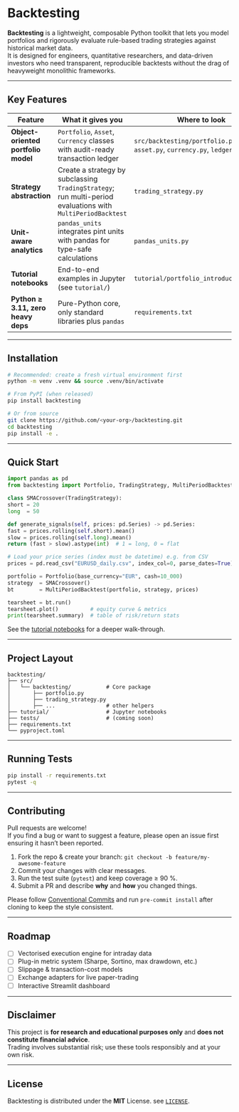 # Backtesting

**Backtesting** is a lightweight, composable Python toolkit that lets you model portfolios and rigorously evaluate rule-based trading strategies against historical market data.  
It is designed for engineers, quantitative researchers, and data-driven investors who need transparent, reproducible backtests without the drag of heavyweight monolithic frameworks.

---

## Key Features

| Feature | What it gives you | Where to look |
|---------|------------------|---------------|
| **Object-oriented portfolio model** | `Portfolio`, `Asset`, `Currency` classes with audit-ready transaction ledger | `src/backtesting/portfolio.py`, `asset.py`, `currency.py`, `ledger.py` |
| **Strategy abstraction** | Create a strategy by subclassing `TradingStrategy`; run multi-period evaluations with `MultiPeriodBacktest` | `trading_strategy.py` |
| **Unit-aware analytics** | `pandas_units` integrates pint units with pandas for type-safe calculations | `pandas_units.py` |
| **Tutorial notebooks** | End-to-end examples in Jupyter (see `tutorial/`) | `tutorial/portfolio_introduction.ipynb` |
| **Python ≥ 3.11, zero heavy deps** | Pure-Python core, only standard libraries plus `pandas` | `requirements.txt` |

---

## Installation

```bash
# Recommended: create a fresh virtual environment first
python -m venv .venv && source .venv/bin/activate

# From PyPI (when released)
pip install backtesting

# Or from source
git clone https://github.com/<your-org>/backtesting.git
cd backtesting
pip install -e .
```

---

## Quick Start

```python
import pandas as pd
from backtesting import Portfolio, TradingStrategy, MultiPeriodBacktest

class SMACrossover(TradingStrategy):
short = 20
long  = 50

def generate_signals(self, prices: pd.Series) -> pd.Series:
fast = prices.rolling(self.short).mean()
slow = prices.rolling(self.long).mean()
return (fast > slow).astype(int)  # 1 = long, 0 = flat

# Load your price series (index must be datetime) e.g. from CSV
prices = pd.read_csv("EURUSD_daily.csv", index_col=0, parse_dates=True)["close"]

portfolio = Portfolio(base_currency="EUR", cash=10_000)
strategy  = SMACrossover()
bt        = MultiPeriodBacktest(portfolio, strategy, prices)

tearsheet = bt.run()
tearsheet.plot()          # equity curve & metrics
print(tearsheet.summary)  # table of risk/return stats
```

See the [tutorial notebooks](tutorial/) for a deeper walk-through.

---

## Project Layout

```
backtesting/
├── src/
│   └── backtesting/           # Core package
│       ├── portfolio.py
│       ├── trading_strategy.py
│       ├── ...                # other helpers
├── tutorial/                  # Jupyter notebooks
├── tests/                     # (coming soon)
├── requirements.txt
└── pyproject.toml
```

---

## Running Tests

```bash
pip install -r requirements.txt
pytest -q
```

---

## Contributing

Pull requests are welcome!  
If you find a bug or want to suggest a feature, please open an issue first ensuring it hasn’t been reported.

1. Fork the repo & create your branch: `git checkout -b feature/my-awesome-feature`  
2. Commit your changes with clear messages.  
3. Run the test suite (`pytest`) and keep coverage ≥ 90 %.  
4. Submit a PR and describe **why** and **how** you changed things.

Please follow [Conventional Commits](https://www.conventionalcommits.org) and run `pre-commit install` after cloning to keep the style consistent.

---

## Roadmap

- [ ] Vectorised execution engine for intraday data  
- [ ] Plug-in metric system (Sharpe, Sortino, max drawdown, etc.)  
- [ ] Slippage & transaction-cost models  
- [ ] Exchange adapters for live paper-trading  
- [ ] Interactive Streamlit dashboard  

---

## Disclaimer

This project is **for research and educational purposes only** and **does not constitute financial advice**.  
Trading involves substantial risk; use these tools responsibly and at your own risk.

---

## License

Backtesting is distributed under the **MIT** License. see [`LICENSE`](LICENSE).
